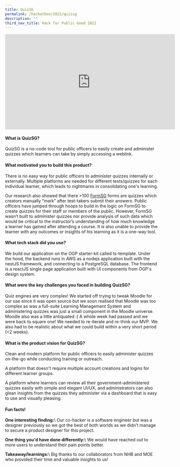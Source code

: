 ```yaml
---
title: QuizSG
permalink: /hackathon/2022/quizsg
description: ""
third_nav_title: Hack for Public Good 2022
---
```

<iframe width="560" height="315" src="https://www.youtube.com/embed/qlxmJltQ-Ro" title="YouTube video player" frameborder="0" allow="accelerometer; autoplay; clipboard-write; encrypted-media; gyroscope; picture-in-picture" allowfullscreen></iframe>

#### What is QuizSG?
QuizSG is a no-code tool for public officers to easily create and administer quizzes which learners can take by simply accessing a weblink.

#### What motivated you to build this product?
There is no easy way for public officers to administer quizzes internally or externally. Multiple platforms are needed for different tests/quizzes for each individual learner, which leads to nightmares in consolidating one's learning.

Our research also showed that there >100 [FormSG](https://form.gov.sg/#!/) forms are quizzes which creators manually “mark” after test-takers submit their answers. Public officers have jumped through hoops to build in the logic on FormSG to create quizzes for their staff or members of the public. However, FormSG wasn’t built to administer quizzes nor provide analysis of such data which would be critical to the instructor’s understanding of how much knowledge a learner has gained after attending a course. It is also unable to provide the learner with any outcomes or insights of his learning as it is a one-way tool.

#### What tech stack did you use?

We build our application on the OGP starter-kit called ts-template.  Under the hood, the backend runs in AWS as a nodejs application built with the nestJS framework, and connecting to a PostgreSQL database. The frontend is a reactJS single page application built with UI components from OGP's design system.

#### What were the key challenges you faced in building QuizSG? 

Quiz engines are very complex! We started off trying to tweak Moodle for our use since it was open source but we soon realised that Moodle was too complex as was a full-suite Learning Management System and administering quizzes was just a small component in the Moodle universe. Moodle also was a little antiquated :( A whole week had passed and we were back to square one! We needed to re-iterate and re-think our MVP. We also had to be realistic about what we could build within a very short period (<2 weeks).

#### What is the product vision for QuizSG? 
Clean and modern platform for public officers to easily administer quizzes on-the-go while conducting training or outreach. 

A platform that doesn't require multiple account creations and logins for different learner groups. 

A platform where learners can review all their government-administered quizzes easily with simple and elegant UI/UX, and administrators can also glean insights from the quizzes they administer via a dashboard that is easy to use and visually pleasing.

#### Fun facts!
**One interesting finding:**\\
Our co-hacker is a software engineer but was a designer previously so we got the best of both worlds as we didn't manage to secure a product designer for this project.

**One thing you'd have done differently:**\\
We would have reached out to more users to understand their pain points better.

**Takeaway/learnings:**\\
Big thanks to our collaborators from NHB and MOE who provided their time and valuable insights to us!